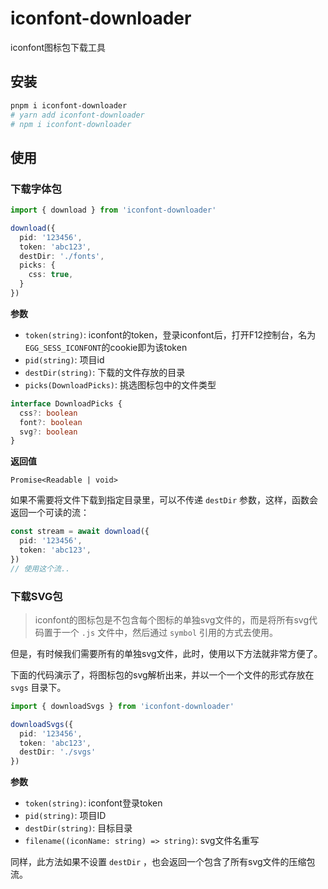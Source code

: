 # iconfont-downloader

iconfont图标包下载工具

## 安装

```bash
pnpm i iconfont-downloader
# yarn add iconfont-downloader
# npm i iconfont-downloader
```

## 使用

### 下载字体包

```ts
import { download } from 'iconfont-downloader'

download({
  pid: '123456',
  token: 'abc123',
  destDir: './fonts',
  picks: {
    css: true,
  }
})
```

**参数**

- `token(string)`: iconfont的token，登录iconfont后，打开F12控制台，名为`EGG_SESS_ICONFONT`的cookie即为该token
- `pid(string)`: 项目id
- `destDir(string)`: 下载的文件存放的目录
- `picks(DownloadPicks)`: 挑选图标包中的文件类型

```ts
interface DownloadPicks {
  css?: boolean
  font?: boolean
  svg?: boolean
}
```

**返回值**

`Promise<Readable | void>`


如果不需要将文件下载到指定目录里，可以不传递 `destDir` 参数，这样，函数会返回一个可读的流：

```ts
const stream = await download({
  pid: '123456',
  token: 'abc123',
})
// 使用这个流..
```


### 下载SVG包

> iconfont的图标包是不包含每个图标的单独svg文件的，而是将所有svg代码置于一个 `.js` 文件中，然后通过 `symbol` 引用的方式去使用。

但是，有时候我们需要所有的单独svg文件，此时，使用以下方法就非常方便了。

下面的代码演示了，将图标包的svg解析出来，并以一个一个文件的形式存放在 `svgs` 目录下。

```ts
import { downloadSvgs } from 'iconfont-downloader'

downloadSvgs({
  pid: '123456',
  token: 'abc123',
  destDir: './svgs'
})
```

**参数**

- `token(string)`: iconfont登录token
- `pid(string)`: 项目ID
- `destDir(string)`: 目标目录
- `filename((iconName: string) => string)`: svg文件名重写

同样，此方法如果不设置 `destDir` ，也会返回一个包含了所有svg文件的压缩包流。
